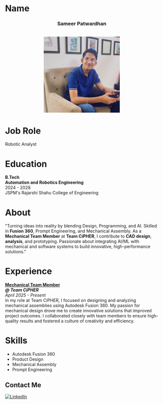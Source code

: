 # Name
<div align="center">
<h3>Sameer Patwardhan</h3><br>
<img src="Sameer.jpg" alt="Profile Photo" height="250" width="250">
<br></div>

# Job Role <!--(Where I see myself in Future)-->
Robotic Analyst

# Education
**B.Tech** <br>
**Automation and Robotics Engineering** <br>
2024 - 2028 <br>
JSPM's Rajarshi Shahu College of Engineering

# About
"Turning ideas into reality by blending Design, Programming, and AI. Skilled in **Fusion 360**, Prompt Engineering, and Mechanical Assembly. As a **Mechanical Team Member** at **Team CiPHER**, I contribute to **CAD design**, **analysis**, and prototyping. Passionate about integrating AI/ML with mechanical and software systems to build innovative, high-performance solutions."

# Experience
<b><u>Mechanical Team Member</u></b> <br>
<b><i>@ Team CiPHER</i></b> <br>
<i>April 2025 - Present</i> <br>
In my role at Team CiPHER, I focused on designing and analyzing mechanical assemblies using Autodesk Fusion 360. My passion for mechanical design drove me to create innovative solutions that improved project outcomes. I collaborated closely with team members to ensure high-quality results and fostered a culture of creativity and efficiency.

# Skills
<ul>
<li>Autodesk Fusion 360</li>
<li>Product Design</li>
<li>Mechanical Assembly</li>
<li>Prompt Engineering</li>
</ul>


## Contact Me
<a href="https://www.linkedin.com/in/sameerpatwardhan11/">
  <img src="https://cdn.jsdelivr.net/gh/devicons/devicon/icons/linkedin/linkedin-original.svg" alt="LinkedIn" width="32" height="32"/>
</a>
